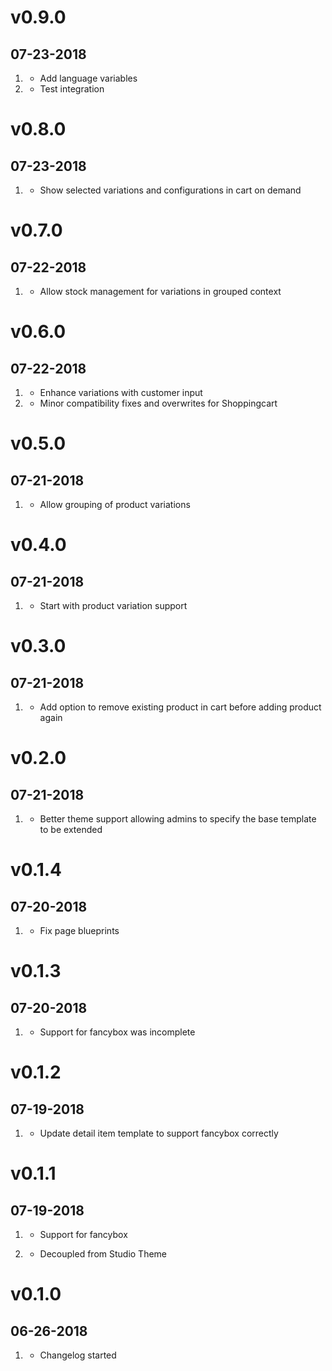# v0.9.0
## 07-23-2018

1. [](#enhancement)
    * Add language variables
1. [](#testing)
    * Test integration


# v0.8.0
## 07-23-2018

1. [](#enhancement)
    * Show selected variations and configurations in cart on demand
    
# v0.7.0
## 07-22-2018

1. [](#enhancement)
    * Allow stock management for variations in grouped context
    
# v0.6.0
## 07-22-2018

1. [](#enhancement)
    * Enhance variations with customer input
2. [](#bugfixes)
    * Minor compatibility fixes and overwrites for Shoppingcart


# v0.5.0
## 07-21-2018

1. [](#enhancement)
    * Allow grouping of product variations

# v0.4.0
## 07-21-2018

1. [](#enhancement)
    * Start with product variation support

# v0.3.0
## 07-21-2018

1. [](#enhancement)
    * Add option to remove existing product in cart before adding product again
    
# v0.2.0
## 07-21-2018

1. [](#enhancement)
    * Better theme support allowing admins to specify the base template to be extended

# v0.1.4
## 07-20-2018

1. [](#bugfix)
    * Fix page blueprints

# v0.1.3
## 07-20-2018

1. [](#bugfix)
    * Support for fancybox was incomplete

# v0.1.2
## 07-19-2018

1. [](#bugfix)
    * Update detail item template to support fancybox correctly

# v0.1.1
## 07-19-2018

1. [](#new)
    * Support for fancybox
    
1. [](#improved)    
    * Decoupled from Studio Theme

# v0.1.0
## 06-26-2018

1. [](#new)
    * Changelog started

